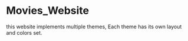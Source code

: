 # Movies_Website
this website implements multiple themes, Each theme has its own layout and colors set.
